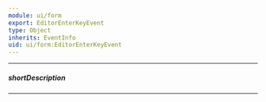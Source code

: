 ```yaml
---
module: ui/form
export: EditorEnterKeyEvent
type: Object
inherits: EventInfo
uid: ui/form:EditorEnterKeyEvent
---
```

---
##### shortDescription
<!-- Description goes here -->

---
<!-- Description goes here -->